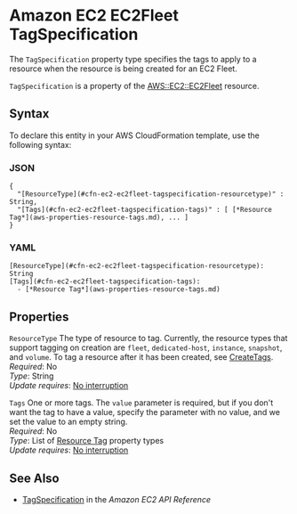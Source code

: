 # Amazon EC2 EC2Fleet TagSpecification<a name="aws-properties-ec2-ec2fleet-tagspecification"></a>

<a name="aws-properties-ec2-ec2fleet-tagspecification-description"></a>The `TagSpecification` property type specifies the tags to apply to a resource when the resource is being created for an EC2 Fleet\.

<a name="aws-properties-ec2-ec2fleet-tagspecification-inheritance"></a> `TagSpecification` is a property of the [AWS::EC2::EC2Fleet](aws-resource-ec2-ec2fleet.md) resource\.

## Syntax<a name="aws-properties-ec2-ec2fleet-tagspecification-syntax"></a>

To declare this entity in your AWS CloudFormation template, use the following syntax:

### JSON<a name="aws-properties-ec2-ec2fleet-tagspecification-syntax.json"></a>

```
{
  "[ResourceType](#cfn-ec2-ec2fleet-tagspecification-resourcetype)" : String,
  "[Tags](#cfn-ec2-ec2fleet-tagspecification-tags)" : [ [*Resource Tag*](aws-properties-resource-tags.md), ... ]
}
```

### YAML<a name="aws-properties-ec2-ec2fleet-tagspecification-syntax.yaml"></a>

```
[ResourceType](#cfn-ec2-ec2fleet-tagspecification-resourcetype): String
[Tags](#cfn-ec2-ec2fleet-tagspecification-tags): 
  - [*Resource Tag*](aws-properties-resource-tags.md)
```

## Properties<a name="aws-properties-ec2-ec2fleet-tagspecification-properties"></a>

`ResourceType`  <a name="cfn-ec2-ec2fleet-tagspecification-resourcetype"></a>
The type of resource to tag\. Currently, the resource types that support tagging on creation are `fleet`, `dedicated-host`, `instance`, `snapshot`, and `volume`\. To tag a resource after it has been created, see [CreateTags](https://docs.aws.amazon.com/AWSEC2/latest/UserGuide/API_CreateTags.html)\.  
 *Required*: No  
 *Type*: String  
 *Update requires*: [No interruption](using-cfn-updating-stacks-update-behaviors.md#update-no-interrupt) 

`Tags`  <a name="cfn-ec2-ec2fleet-tagspecification-tags"></a>
One or more tags\. The `value` parameter is required, but if you don't want the tag to have a value, specify the parameter with no value, and we set the value to an empty string\.   
 *Required*: No  
 *Type*: List of [Resource Tag](aws-properties-resource-tags.md) property types  
 *Update requires*: [No interruption](using-cfn-updating-stacks-update-behaviors.md#update-no-interrupt) 

## See Also<a name="aws-properties-ec2-ec2fleet-tagspecification-seealso"></a>
+ [TagSpecification](https://docs.aws.amazon.com/AWSEC2/latest/APIReference/API_TagSpecification.html) in the *Amazon EC2 API Reference*